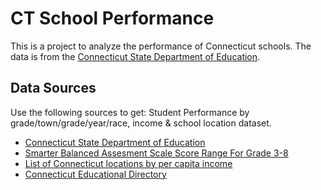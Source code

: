 # CT School Performance

This is a project to analyze the performance of Connecticut schools. The data is from the [Connecticut State Department of Education](https://public-edsight.ct.gov/Performance/Smarter-Balanced-Achievement-Participation?language=en_US).

## Data Sources
Use the following sources to get: Student Performance by grade/town/grade/year/race, income & school location dataset.
- [Connecticut State Department of Education](https://public-edsight.ct.gov/Performance/Smarter-Balanced-Achievement-Participation?language=en_US)
- [Smarter Balanced Assesment Scale Score Range For Grade 3-8](https://portal.ct.gov/-/media/SDE/Student-Assessment/Smarter-Results-Resources/smarter_balanced_scale_scores_and_achievement_levels_final.pdf)
- [List of Connecticut locations by per capita income](https://en.wikipedia.org/wiki/List_of_Connecticut_locations_by_per_capita_income)
- [Connecticut Educational Directory](https://data.ct.gov/Education/Education-Directory/9k2y-kqxn)
